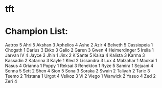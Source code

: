 # tft

# Champion List:
Aatrox 5
Ahri 5
Akshan 3
Aphelios 4
Ashe 2
Azir 4
Belveth 5
Cassiopeia 1
Chogath 1
Darius 3
Ekko 3
Galio 2
Garen 3
Gwen 4
Heimerdinger 5
Irelia 1
Jarvan IV 4
Jayce 3
Jhin 1
Jinx 2
K'Sante 5
Kaisa 4
Kalista 3
Karma 3
Kassadin 2
Katarina 3
Kayle 1
Kled 2
Lissandra 3
Lux 4
Malzahar 1
Maokai 1
Nasus 4
Orianna 1
Poppy 1
Reksai 3
Renekton 1
Ryze 5
Samira 1
Sejuani 4
Senna 5
Sett 2
Shen 4
Sion 5
Sona 3
Soraka 2
Swain 2
Taliyah 2
Taric 3
Teemo 2
Tristana 1
Urgot 4
Velkoz 3
Vi 2
Viego 1
Warwick 2
Yasuo 4
Zed 2
Zeri 4